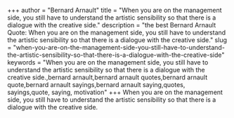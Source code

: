 +++
author = "Bernard Arnault"
title = "When you are on the management side, you still have to understand the artistic sensibility so that there is a dialogue with the creative side."
description = "the best Bernard Arnault Quote: When you are on the management side, you still have to understand the artistic sensibility so that there is a dialogue with the creative side."
slug = "when-you-are-on-the-management-side-you-still-have-to-understand-the-artistic-sensibility-so-that-there-is-a-dialogue-with-the-creative-side"
keywords = "When you are on the management side, you still have to understand the artistic sensibility so that there is a dialogue with the creative side.,bernard arnault,bernard arnault quotes,bernard arnault quote,bernard arnault sayings,bernard arnault saying,quotes, sayings,quote, saying, motivation"
+++
When you are on the management side, you still have to understand the artistic sensibility so that there is a dialogue with the creative side.
